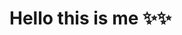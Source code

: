 # Hello this is me ✨✨

<!--![It's me!](/src/images/Imagen%20de%20WhatsApp%202024-10-05%20a%20las%2011.26.14_f3f71cfb.jpg#profileImage)-->

<!--
**VioletGminisJ25/VioletGminisJ25** is a ✨ _special_ ✨ repository because its `README.md` (this file) appears on your GitHub profile.

Here are some ideas to get you started:

- 🔭 I’m currently working on ...
- 🌱 I’m currently learning ...
- 👯 I’m looking to collaborate on ...
- 🤔 I’m looking for help with ...
- 💬 Ask me about ...
- 📫 How to reach me: ...
- 😄 Pronouns: ...
- ⚡ Fun fact: ...
-->
